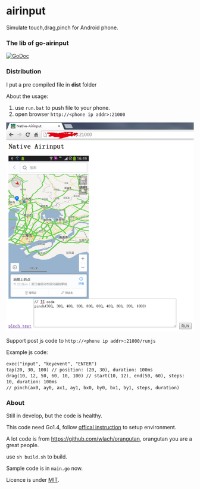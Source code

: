 airinput
=====================
Simulate touch,drag,pinch for Android phone.

### The lib of go-airinput
[![GoDoc](https://godoc.org/github.com/NetEase/airinput/go-airinput?status.svg)](https://godoc.org/github.com/NetEase/airinput/go-airinput)

### Distribution
I put a pre compiled file in **dist** folder

About the usage:

1. use `run.bat` to push file to your phone.
2. open browser `http://<phone ip addr>:21000`

![IMG](images/browser-airinput.png)

Support post js code to `http://<phone ip addr>:21000/runjs`

Example js code:

	exec("input", "keyevent", "ENTER")
	tap(20, 30, 100) // position: (20, 30), duration: 100ms
	drag(10, 12, 50, 60, 10, 100) // start(10, 12), end(50, 60), steps: 10, duration: 100ms
	// pinch(ax0, ay0, ax1, ay1, bx0, by0, bx1, by1, steps, duration)

### About
Still in develop, but the code is healthy. 

This code need Go1.4, follow [offical instruction](http://code.google.com/p/go/source/browse/README?repo=mobile) to setup environment.

A lot code is from <https://github.com/wlach/orangutan>, orangutan you are a great people.

use `sh build.sh` to build.

Sample code is in `main.go` now. 

Licence is under [MIT](LICENSE).
